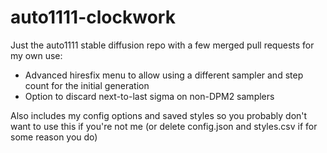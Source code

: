 # auto1111-clockwork
Just the auto1111 stable diffusion repo with a few merged pull requests for my own use:

- Advanced hiresfix menu to allow using a different sampler and step count for the initial generation
- Option to discard next-to-last sigma on non-DPM2 samplers

Also includes my config options and saved styles so you probably don't want to use this if you're not me (or delete config.json and styles.csv if for some reason you do)
